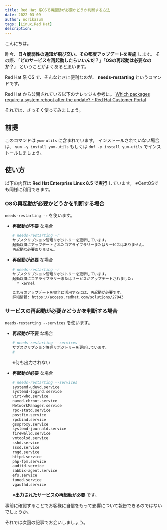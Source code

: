 ```yaml
---
title: Red Hat 系OSで再起動が必要かどうか判断する方法
date: 2022-03-09
author: norikazum
tags: [Linux,Red Hat]
description: 
---
```


こんにちは。

昨今、**日々脆弱性の通知が飛び交い、その都度アップデートを実施** します。
その際、「**どのサービスを再起動したらいいんだ？**」「**OSの再起動は必要なのか？**」 ということがよくあると思います。

Red Hat 系 OS で、そんなときに便利なのが、 **needs-restarting** というコマンドです。

Red Hat から公開されている以下のナレッジも参考に。
[Which packages require a system reboot after the update? - Red Hat Customer Portal](https://access.redhat.com/solutions/27943)

それでは、さっそく使ってみましょう。

## 前提
このコマンドは `yum-utils` に含まれています。
インストールされていない場合は、 `yum -y install yum-utils` もしくは `dnf -y install yum-utils` でインストールしましょう。

## 使い方

以下の内容は **Red Hat Enterprise Linux 8.5 で実行** しています。
※CentOSでも同様に利用できます。

### OSの再起動が必要かどうかを判断する場合
`needs-restarting -r` を使います。

- **再起動が不要** な場合
    ```bash
    # needs-restarting -r
    サブスクリプション管理リポジトリーを更新しています。
    起動以降にアップデートされたコアライブラリーまたはサービスはありません。
    再起動な必要ありません。
    ```

- **再起動が必要** な場合
    ```bash
    # needs-restarting -r
    サブスクリプション管理リポジトリーを更新しています。
    起動以降にコアライブラリーまたはサービスがアップデートされました:
      * kernel
    
    これらのアップデートを完全に活用するには、再起動が必要です。
    詳細情報: https://access.redhat.com/solutions/27943
    ```

### サービスの再起動が必要かどうかを判断する場合
`needs-restarting --services` を使います。

- **再起動が不要** な場合
    ```bash
    # needs-restarting --services
    サブスクリプション管理リポジトリーを更新しています。
    #
    ```
    ※何も出力されない

- **再起動が必要** な場合
    ```bash
    # needs-restarting --services
    systemd-udevd.service
    systemd-logind.service
    virt-who.service
    named-chroot.service
    NetworkManager.service
    rpc-statd.service
    postfix.service
    rpcbind.service
    gssproxy.service
    systemd-journald.service
    firewalld.service
    vmtoolsd.service
    sshd.service
    sssd.service
    rngd.service
    httpd.service
    php-fpm.service
    auditd.service
    zabbix-agent.service
    efs.service
    tuned.service
    vgauthd.service
    ```
    ※**出力されたサービスの再起動が必要** です。
    
事前に確認することでお客様に自信をもって影響について報告できるのではないでしょうか。

それでは次回の記事でお会いしましょう。